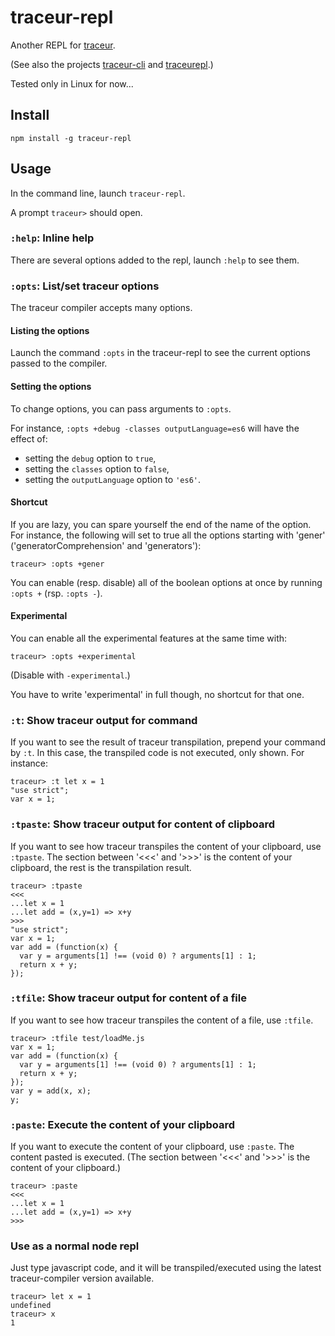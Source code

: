 # traceur-repl

Another REPL for [traceur](https://github.com/google/traceur-compiler).

(See also the projects 
[traceur-cli](https://github.com/mikaelbr/traceur-cli) and 
[traceurepl](https://github.com/cncolder/traceurepl).)

Tested only in Linux for now...

## Install

    npm install -g traceur-repl

## Usage

In the command line, launch `traceur-repl`.

A prompt `traceur>` should open.

### `:help`: Inline help

There are several options added to the repl, launch `:help` to see them.

### `:opts`: List/set traceur options

The traceur compiler accepts many options.

#### Listing the options

Launch the command `:opts` in the traceur-repl to see the current options passed to the compiler.

#### Setting the options

To change options, you can pass arguments to `:opts`.

For instance, `:opts +debug -classes outputLanguage=es6` will have the effect of:

* setting the `debug` option to `true`,
* setting the `classes` option to `false`,
* setting the `outputLanguage` option to `'es6'`.

#### Shortcut

If you are lazy, you can spare yourself the end of the name of the option. 
For instance, the following will set to true all the options starting with 
'gener' ('generatorComprehension' and 'generators'):

    traceur> :opts +gener

You can enable (resp. disable) all of the boolean options at once by running 
`:opts +` (rsp. `:opts -`).

#### Experimental

You can enable all the experimental features at the same time with:

    traceur> :opts +experimental

(Disable with `-experimental`.)

You have to write 'experimental' in full though, no shortcut for that one.

### `:t`: Show traceur output for command

If you want to see the result of traceur transpilation, prepend your command by `:t`.
In this case, the transpiled code is not executed, only shown.
For instance:

    traceur> :t let x = 1
    "use strict";
    var x = 1;

### `:tpaste`: Show traceur output for content of clipboard

If you want to see how traceur transpiles the content of your clipboard, use `:tpaste`.
The section between '<<<' and '>>>' is the content of your clipboard, the rest 
is the transpilation result.

    traceur> :tpaste
    <<<
    ...let x = 1
    ...let add = (x,y=1) => x+y
    >>>
    "use strict";
    var x = 1;
    var add = (function(x) {
      var y = arguments[1] !== (void 0) ? arguments[1] : 1;
      return x + y;
    });

### `:tfile`: Show traceur output for content of a file

If you want to see how traceur transpiles the content of a file, use `:tfile`.

    traceur> :tfile test/loadMe.js
    var x = 1;
    var add = (function(x) {
      var y = arguments[1] !== (void 0) ? arguments[1] : 1;
      return x + y;
    });
    var y = add(x, x);
    y;


### `:paste`: Execute the content of your clipboard

If you want to execute the content of your clipboard, use `:paste`. The content
pasted is executed. (The section between '<<<' and '>>>' is the content of your 
clipboard.)

    traceur> :paste
    <<<
    ...let x = 1
    ...let add = (x,y=1) => x+y
    >>>

### Use as a normal node repl

Just type javascript code, and it will be transpiled/executed using the latest 
traceur-compiler version available.

    traceur> let x = 1
    undefined
    traceur> x
    1
